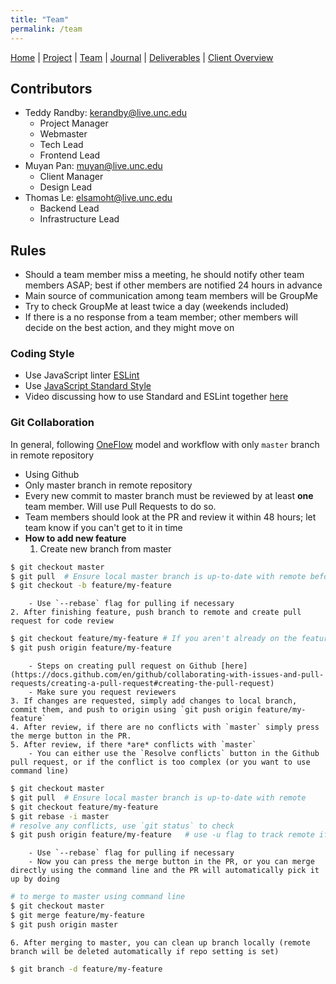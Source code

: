 ```yaml
---
title: "Team"
permalink: /team
---
```

[Home](/Overview/) | [Project](/Overview/project) | [Team](/Overview/team) | [Journal](/Overview/journal) | [Deliverables](/Overview/deliverables) | [Client Overview](/Overview/client_overview)

## Contributors

- Teddy Randby:   [kerandby@live.unc.edu](mailto:kerandby@live.unc.edu)
  - Project Manager
  - Webmaster
  - Tech Lead
  - Frontend Lead
- Muyan Pan:      [muyan@live.unc.edu](mailto:muyan@live.unc.edu)
  - Client Manager
  - Design Lead
- Thomas Le:      [elsamoht@live.unc.edu](mailto:elsamoht@live.unc.edu)
  - Backend Lead
  - Infrastructure Lead

## Rules

-	Should a team member miss a meeting, he should notify other team members ASAP; best if other members are notified 24 hours in advance
-	Main source of communication among team members will be GroupMe
-	Try to check GroupMe at least twice a day (weekends included)
-	If there is a no response from a team member; other members will decide on the best action, and they might move on 

### Coding Style
-   Use JavaScript linter [ESLint](https://eslint.org/)
-   Use [JavaScript Standard Style](https://standardjs.com/)
-   Video discussing how to use Standard and ESLint together [here](https://www.youtube.com/watch?v=kuHfMw8j4xk)

### Git Collaboration
In general, following [OneFlow](https://www.endoflineblog.com/oneflow-a-git-branching-model-and-workflow) model and workflow with only `master` branch in remote repository
-   Using Github
-   Only master branch in remote repository
-   Every new commit to master branch must be reviewed by at least **one** team member. Will use Pull Requests to do so.
-   Team members should look at the PR and review it within 48 hours; let team know if you can't get to it in time
-   **How to add new feature**
    1. Create new branch from master
```bash
$ git checkout master
$ git pull  # Ensure local master branch is up-to-date with remote before branching
$ git checkout -b feature/my-feature
```
        - Use `--rebase` flag for pulling if necessary
    2. After finishing feature, push branch to remote and create pull request for code review
```bash
$ git checkout feature/my-feature # If you aren't already on the feature branch
$ git push origin feature/my-feature
```
        - Steps on creating pull request on Github [here](https://docs.github.com/en/github/collaborating-with-issues-and-pull-requests/creating-a-pull-request#creating-the-pull-request)
        - Make sure you request reviewers
    3. If changes are requested, simply add changes to local branch, commit them, and push to origin using `git push origin feature/my-feature`
    4. After review, if there are no conflicts with `master` simply press the merge button in the PR.
    5. After review, if there *are* conflicts with `master`
        - You can either use the `Resolve conflicts` button in the Github pull request, or if the conflict is too complex (or you want to use command line)
```bash
$ git checkout master
$ git pull  # Ensure local master branch is up-to-date with remote
$ git checkout feature/my-feature
$ git rebase -i master
# resolve any conflicts, use `git status` to check
$ git push origin feature/my-feature   # use -u flag to track remote if necessary
```
        - Use `--rebase` flag for pulling if necessary
        - Now you can press the merge button in the PR, or you can merge directly using the command line and the PR will automatically pick it up by doing
```bash
# to merge to master using command line
$ git checkout master
$ git merge feature/my-feature
$ git push origin master
```
    6. After merging to master, you can clean up branch locally (remote branch will be deleted automatically if repo setting is set)
```bash
$ git branch -d feature/my-feature
```
